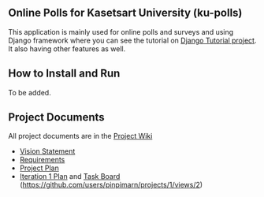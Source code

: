 ## Online Polls for Kasetsart University (ku-polls)

This application is mainly used for online polls and surveys and using Django framework where you can see the tutorial on [Django Tutorial project](https://docs.djangoproject.com/en/4.1/intro/tutorial01/). It also having other features as well.

## How to Install and Run

To be added.

## Project Documents

All project documents are in the [Project Wiki](../../wiki/Home)

- [Vision Statement](../../wiki/Vision%20Statement)
- [Requirements](../../wiki/Requirements)
- [Project Plan](../../wiki/Development%20Plan)
- [Iteration 1 Plan](../../wiki/Iteration%201%20Plan) and [Task Board]() (https://github.com/users/pinpimarn/projects/1/views/2)
